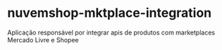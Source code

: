 # nuvemshop-mktplace-integration
Aplicação responsável por integrar apis de produtos com marketplaces Mercado Livre e Shopee
